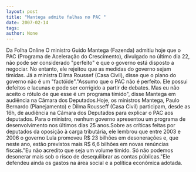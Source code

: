 ```yaml
---
layout: post
title: "Mantega admite falhas no PAC "
date: 2007-02-14
tags: 
author: None
---
```

Da Folha Online
O ministro Guido Mantega (Fazenda) admitiu hoje que o PAC (Programa de Aceleração do Crescimento), divulgado no último dia 22, não pode ser considerado \"perfeito\" e que o governo está disposto a negociar. No entanto, ele rejeitou que as medidas do governo sejam tímidas. Já a ministra Dilma Roussef (Casa Civil), disse que o plano do governo não é um \"factóide\".\"Assumo que o PAC não é perfeito. Ele possui defeitos e lacunas e pode ser corrigido a partir de debates. Mas eu não aceito o rótulo de que esse é um programa tímido\", disse Mantega em audiência na Câmara dos Deputados.Hoje, os ministros Mantega, Paulo Bernardo (Planejamento) e Dilma Rousseff (Casa Civil) participam, desde as 16h, de audiência na Câmara dos Deputados para explicar o PAC aos deputados. Para o ministro, nenhum governo apresentou um programa de desenvolvimento nos últimos dias 25 anos.Sobre as críticas feitas por deputados da oposição à carga tributária, ele lembrou que entre 2003 e 2006 o governo Lula promoveu R$ 23 bilhões em desonerações e, que neste ano, estão previstos mais R$ 6,6 bilhões em novas renúncias fiscais.\"Eu não acredito que seja um volume tímido. Só não podemos desonerar mais sob o risco de desequilibrar as contas públicas.\"Ele defendeu ainda os gastos na área social e a política econômica adotada. 